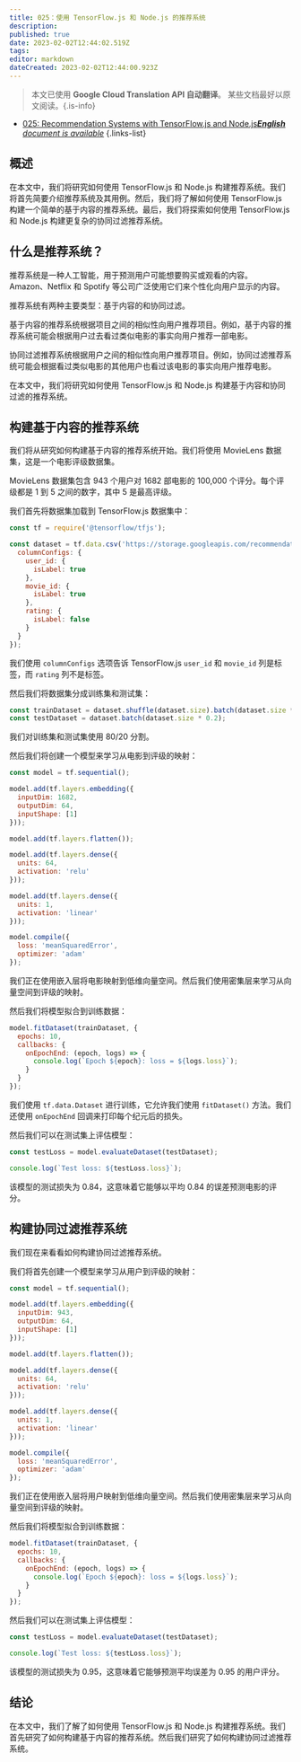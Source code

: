 ```yaml
---
title: 025：使用 TensorFlow.js 和 Node.js 的推荐系统
description: 
published: true
date: 2023-02-02T12:44:02.519Z
tags: 
editor: markdown
dateCreated: 2023-02-02T12:44:00.923Z
---
```


> 本文已使用 **Google Cloud Translation API 自动翻译**。
某些文档最好以原文阅读。{.is-info}



- [025: Recommendation Systems with TensorFlow.js and Node.js***English** document is available*](/en/Knowledge-base/TensorFlow-js/Learning/025-recommendation-systems-with-tensorflow-js-and-node-js)
{.links-list}


## 概述

在本文中，我们将研究如何使用 TensorFlow.js 和 Node.js 构建推荐系统。我们将首先简要介绍推荐系统及其用例。然后，我们将了解如何使用 TensorFlow.js 构建一个简单的基于内容的推荐系统。最后，我们将探索如何使用 TensorFlow.js 和 Node.js 构建更复杂的协同过滤推荐系统。

## 什么是推荐系统？

推荐系统是一种人工智能，用于预测用户可能想要购买或观看的内容。 Amazon、Netflix 和 Spotify 等公司广泛使用它们来个性化向用户显示的内容。

推荐系统有两种主要类型：基于内容的和协同过滤。

基于内容的推荐系统根据项目之间的相似性向用户推荐项目。例如，基于内容的推荐系统可能会根据用户过去看过类似电影的事实向用户推荐一部电影。

协同过滤推荐系统根据用户之间的相似性向用户推荐项目。例如，协同过滤推荐系统可能会根据看过类似电影的其他用户也看过该电影的事实向用户推荐电影。

在本文中，我们将研究如何使用 TensorFlow.js 和 Node.js 构建基于内容和协同过滤的推荐系统。

## 构建基于内容的推荐系统

我们将从研究如何构建基于内容的推荐系统开始。我们将使用 MovieLens 数据集，这是一个电影评级数据集。

MovieLens 数据集包含 943 个用户对 1682 部电影的 100,000 个评分。每个评级都是 1 到 5 之间的数字，其中 5 是最高评级。

我们首先将数据集加载到 TensorFlow.js 数据集中：

```javascript
const tf = require('@tensorflow/tfjs');

const dataset = tf.data.csv('https://storage.googleapis.com/recommendation-system-datasets/movielens/ml-100k/u.data', {
  columnConfigs: {
    user_id: {
      isLabel: true
    },
    movie_id: {
      isLabel: true
    },
    rating: {
      isLabel: false
    }
  }
});
```

我们使用 `columnConfigs` 选项告诉 TensorFlow.js `user_id` 和 `movie_id` 列是标签，而 `rating` 列不是标签。

然后我们将数据集分成训练集和测试集：

```javascript
const trainDataset = dataset.shuffle(dataset.size).batch(dataset.size * 0.8);
const testDataset = dataset.batch(dataset.size * 0.2);
```

我们对训练集和测试集使用 80/20 分割。

然后我们将创建一个模型来学习从电影到评级的映射：

```javascript
const model = tf.sequential();

model.add(tf.layers.embedding({
  inputDim: 1682,
  outputDim: 64,
  inputShape: [1]
}));

model.add(tf.layers.flatten());

model.add(tf.layers.dense({
  units: 64,
  activation: 'relu'
}));

model.add(tf.layers.dense({
  units: 1,
  activation: 'linear'
}));

model.compile({
  loss: 'meanSquaredError',
  optimizer: 'adam'
});
```

我们正在使用嵌入层将电影映射到低维向量空间。然后我们使用密集层来学习从向量空间到评级的映射。

然后我们将模型拟合到训练数据：

```javascript
model.fitDataset(trainDataset, {
  epochs: 10,
  callbacks: {
    onEpochEnd: (epoch, logs) => {
      console.log(`Epoch ${epoch}: loss = ${logs.loss}`);
    }
  }
});
```

我们使用 `tf.data.Dataset` 进行训练，它允许我们使用 `fitDataset()` 方法。我们还使用 `onEpochEnd` 回调来打印每个纪元后的损失。

然后我们可以在测试集上评估模型：

```javascript
const testLoss = model.evaluateDataset(testDataset);

console.log(`Test loss: ${testLoss.loss}`);
```

该模型的测试损失为 0.84，这意味着它能够以平均 0.84 的误差预测电影的评分。

## 构建协同过滤推荐系统

我们现在来看看如何构建协同过滤推荐系统。

我们将首先创建一个模型来学习从用户到评级的映射：

```javascript
const model = tf.sequential();

model.add(tf.layers.embedding({
  inputDim: 943,
  outputDim: 64,
  inputShape: [1]
}));

model.add(tf.layers.flatten());

model.add(tf.layers.dense({
  units: 64,
  activation: 'relu'
}));

model.add(tf.layers.dense({
  units: 1,
  activation: 'linear'
}));

model.compile({
  loss: 'meanSquaredError',
  optimizer: 'adam'
});
```

我们正在使用嵌入层将用户映射到低维向量空间。然后我们使用密集层来学习从向量空间到评级的映射。

然后我们将模型拟合到训练数据：

```javascript
model.fitDataset(trainDataset, {
  epochs: 10,
  callbacks: {
    onEpochEnd: (epoch, logs) => {
      console.log(`Epoch ${epoch}: loss = ${logs.loss}`);
    }
  }
});
```

然后我们可以在测试集上评估模型：

```javascript
const testLoss = model.evaluateDataset(testDataset);

console.log(`Test loss: ${testLoss.loss}`);
```

该模型的测试损失为 0.95，这意味着它能够预测平均误差为 0.95 的用户评分。

## 结论

在本文中，我们了解了如何使用 TensorFlow.js 和 Node.js 构建推荐系统。我们首先研究了如何构建基于内容的推荐系统。然后我们研究了如何构建协同过滤推荐系统。
